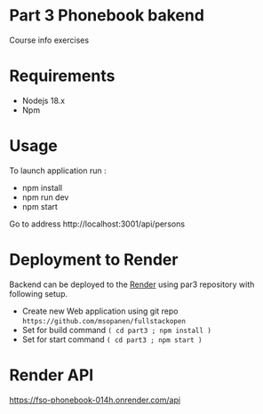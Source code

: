 # Part 3 Phonebook bakend

Course info exercises 

# Requirements
- Nodejs 18.x
- Npm
# Usage

To launch application run :
- npm install
- npm run dev
- npm start

Go to address http://localhost:3001/api/persons

# Deployment to Render

Backend can be deployed to the [Render](https://render.com/) using par3 
repository with following setup.

- Create new Web application using git repo `https://github.com/msopanen/fullstackopen`
- Set for build command `( cd part3 ; npm install )`
- Set for start command `( cd part3 ; npm start )`

# Render API

https://fso-phonebook-014h.onrender.com/api